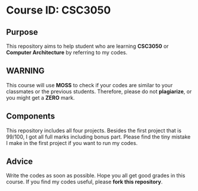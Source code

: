 # Course ID: CSC3050
## Purpose
This repository aims to help student who are learning **CSC3050** or **Computer Architecture** by referring to my codes.
## WARNING
This course will use **MOSS** to check if your codes are similar to your classmates or the previous students. 
Therefore, please do not **plagiarize**, or you might get a **ZERO** mark.
## Components
This repository includes all four projects.
Besides the first project that is 99/100, I got all full marks including bonus part.
Please find the tiny mistake I make in the first project if you want to run my codes.
## Advice
Write the codes as soon as possible.
Hope you all get good grades in this course.
If you find my codes useful, please **fork this repository**.
